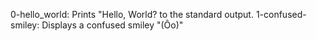 0-hello_world: Prints "Hello, World? to the standard output.
1-confused-smiley: Displays a confused smiley "(Ôo)"
